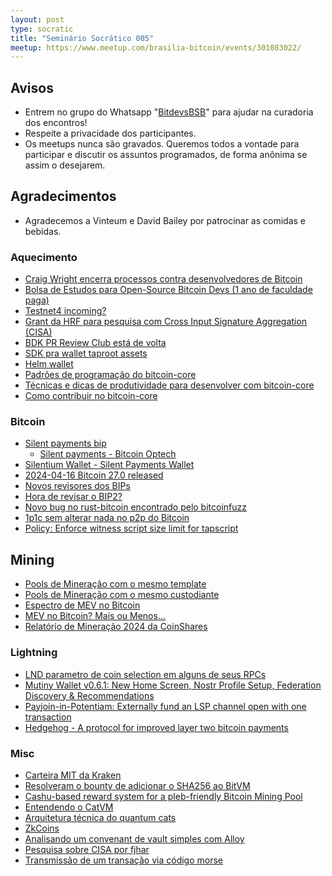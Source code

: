 ```yaml
---
layout: post
type: socratic
title: "Seminário Socrático 005"
meetup: https://www.meetup.com/brasilia-bitcoin/events/301083022/
---
```


## Avisos

- Entrem no grupo do Whatsapp "[BitdevsBSB](https://chat.whatsapp.com/KxuGyYu4TZy94KcA1yXCzi)" para ajudar na curadoria dos encontros!
- Respeite a privacidade dos participantes.
- Os meetups nunca são gravados. Queremos todos a vontade para participar e discutir os assuntos programados, de forma anônima se assim o desejarem.

## Agradecimentos

- Agradecemos a Vinteum e David Bailey por patrocinar as comidas e bebidas.

### Aquecimento

* [Craig Wright encerra processos contra desenvolvedores de Bitcoin](https://njump.me/nevent1qqs8e65sv5vc2e8q7yy58lx59unl6fteya784nvxscjp89s5uwtfr7gpz3mhxue69uhhyetvv9ujuerpd46hxtnfdupzq0fw29ggdx0e3u8jhkl853dkw0rg0lnyyr6xdhpfdkgtjzx4r4v5qvzqqqqqqym0r7fz)
* [Bolsa de Estudos para Open-Source Bitcoin Devs (1 ano de faculdade paga)](https://chaincode.applytojob.com/apply/F0HErM5FSk/Bitcoin-Scholarship)
* [Testnet4 incoming?](https://gnusha.org/pi/bitcoindev/CADL_X_eXjbRFROuJU0b336vPVy5Q2RJvhcx64NSNPH-3fDCUfw@mail.gmail.com/)
* [Grant da HRF para pesquisa com Cross Input Signature Aggregation (CISA)](https://twitter.com/gladstein/status/1775590409017966648)
* [BDK PR Review Club está de volta](https://discord.gg/dstn4dQ)
* [SDK pra wallet taproot assets](https://x.com/joltzrewards/status/1780718081330831591)
* [Helm wallet](https://x.com/bordalix/status/1781749632831230158)
* [Padrões de programação do bitcoin-core](https://github.com/bitcoin/bitcoin/blob/master/doc/developer-notes.md)
* [Técnicas e dicas de produtividade para desenvolver com bitcoin-core](https://github.com/bitcoin/bitcoin/blob/master/doc/productivity.md)
* [Como contribuir no bitcoin-core](https://github.com/bitcoin/bitcoin/blob/master/CONTRIBUTING.md)

### Bitcoin

* [Silent payments bip](https://github.com/bitcoin/bips/blob/master/bip-0352.mediawiki)
    * [Silent payments - Bitcoin Optech](https://bitcoinops.org/en/topics/silent-payments/)
* [Silentium Wallet - Silent Payments Wallet](https://twitter.com/TheSingerLouis/status/1790824126472667227)
* [2024-04-16 Bitcoin 27.0 released](https://github.com/bitcoin/bitcoin/blob/master/doc/release-notes/release-notes-27.0.md)
* [Novos revisores dos BIPs](https://github.com/bitcoin/bips/pull/1573)
* [Hora de revisar o BIP2?](https://gnusha.org/pi/bitcoindev/59fa94cea6f70e02b1ce0da07ae230670730171c.camel@timruffing.de/)
* [Novo bug no rust-bitcoin encontrado pelo bitcoinfuzz](https://github.com/rust-bitcoin/rust-bitcoin/issues/2681)
* [1p1c sem alterar nada no p2p do Bitcoin](https://github.com/bitcoin/bitcoin/pull/28970)
* [Policy: Enforce witness script size limit for tapscript](https://github.com/bitcoin/bitcoin/pull/29769)

## Mining

* [Pools de Mineração com o mesmo template](https://twitter.com/0xB10C/status/1780611768081121700)
* [Pools de Mineração com o mesmo custodiante](https://twitter.com/mononautical/status/1777686545715089605)
* [Espectro de MEV no Bitcoin](https://cyber.fund/content/the-spectre-of-mev-on-bitcoin)
* [MEV no Bitcoin? Mais ou Menos...](https://bluematt.bitcoin.ninja/2024/04/16/stop-calling-it-mev/)
* [Relatório de Mineração 2024 da CoinShares](https://coinshares.com/research/2024-mining-report)

### Lightning

* [LND parametro de coin selection em alguns de seus RPCs](https://github.com/lightningnetwork/lnd/pull/8515)
* [Mutiny Wallet v0.6.1: New Home Screen, Nostr Profile Setup, Federation Discovery & Recommendations](https://blog.mutinywallet.com/mutiny-new-design-people-oriented)
* [Payjoin-in-Potentiam: Externally fund an LSP channel open with one transaction](https://delvingbitcoin.org/t/payjoin-in-potentiam-externally-fund-an-lsp-channel-open-with-one-transaction/749)
* [Hedgehog - A protocol for improved layer two bitcoin payments](https://github.com/supertestnet/hedgehog)

### Misc

* [Carteira MIT da Kraken](https://blog.kraken.com/product/kraken-wallet/kraken-wallet-security)
* [Resolveram o bounty de adicionar o SHA256 ao BitVM](https://twitter.com/robin_linus/status/1780881121397428619)
* [Cashu-based reward system for a pleb-friendly Bitcoin Mining Pool](https://github.com/plebemineira/plebpool/discussions/7)
* [Entendendo o CatVM](https://bitcoinmagazine.com/technical/what-the-heck-is-catvm)
* [Arquitetura técnica do quantum cats](https://bitcoinmagazine.com/technical/the-technical-architecture-of-the-quantum-cats)
* [ZkCoins](https://gist.github.com/RobinLinus/d036511015caea5a28514259a1bab119)
* [Analisando um convenant de vault simples com Alloy](https://delvingbitcoin.org/t/analyzing-simple-vault-covenant-with-alloy/819)
* [Pesquisa sobre CISA por fjhar](https://cisaresearch.org/)
* [Transmissão de um transação via código morse](https://x.com/digp2p/status/1774119703750836225?s=46)